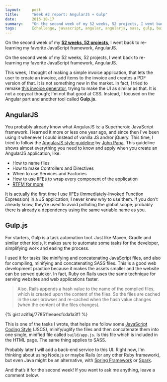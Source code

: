 ```yaml
---
layout:     post
title:      "Week #2 report: AngularJS + Gulp"
date:       2015-10-17
summary:    "On the second week of my 52 weeks, 52 projects, I went back to re-learning my favorite JavaScript framework, AngularJS."
tags:       [challenge, javascript, angular, angularjs, sass, gulp, build, automation]
---
```


On the second week of my [**52 weeks, 52 projects**](http://aziflaj.github.io/52-weeks-52-projects/), I went back to re-learning my favorite JavaScript framework, AngularJS.

On the second week of my 52 weeks, 52 projects, I went back to re-learning my favorite JavaScript framework, AngularJS.

This week, I thought of making a simple invoice application, that lets the user to create an invoice, add items to the invoice and creates a PDF version of that. It is not something new in the market. In fact, I tried to remake [this invoice generator](http://invoice-generator.com/), trying to make the UI as similar as that. It is not a copycat though; I'm not that good at CSS. Instead, I focused on the Angular part and another tool called **Gulp.js**.

## AngularJS
You probably already know what AngularJS is: a Superheroic JavaScript framework. I learned it more or less one year ago, and since then I've been using it whenever I could instead of vanilla JS and/or jQuery. This time, I tried to follow the [AngularJS style guideline](https://github.com/johnpapa/angular-styleguide) by [John Papa](http://johnpapa.net/). This guideline shows almost everything you need to know and apply when you create an AngularJS application, like:

- How to name files
- How to make Controllers and Directives
- When to use Services and Factories
- How to use IIFEs to wrap every component of the application
- [RTFM for more](https://github.com/johnpapa/angular-styleguide)

It is actually the first time I use IIFEs (Immediately-Invoked Function Expression) in a JS application; I never knew why to use them. If you don't already know, they're used to avoid polluting the global scope; probably there is already a dependency using the same variable name as you.

## Gulp.js
For starters, Gulp is a task automation tool. Just like Maven, Gradle and similar other tools, it makes sure to automate some tasks for the developer, simplifying work and easing the process.

I used it for tasks like minifying and concatenating JavaScript files, and also for compiling, minifying and concatenating SASS files. This is a good web development practice because it makes the assets smaller and the website can be served quicker. In fact, Ruby on Rails uses the same technique for serving websites and web applications faster.

> Also, Rails appends a hash value to the name of the compiled files, which is created upon the content of the files. So the files are cached in the user browser and re-cached when the hash value changes (when the content of the files changes).

{% gist aziflaj/778511eeaecfcda1a3f1 %}

This is one of the tasks I wrote, that helps me follow some [JavaScript Coding Style](http://jscs.info/) (JSCS), minify/uglify the files and then concatenate them into one single, minified file called `build/app.js`. Is this file which is included in the HTML page. The same thing applies to SASS.

Probably later I will add a back-end service to this UI. Right now, I'm thinking about using Node.js or maybe Rails (or any other Ruby framework), but even Java might be an alternative, with [Spring Framework](https://spring.io/) or [Spark](http://sparkjava.com/). 

And that’s it for the second week! If you want to ask me anything, leave a comment below.
